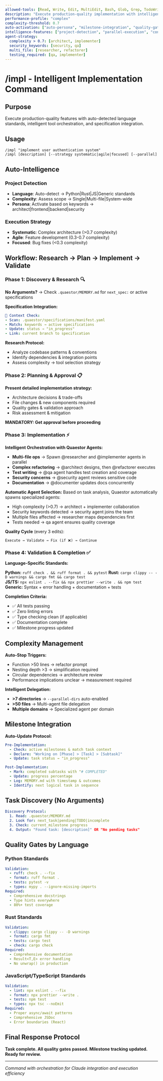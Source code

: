 ```yaml
---
allowed-tools: [Read, Write, Edit, MultiEdit, Bash, Glob, Grep, TodoWrite, Task]
description: "Execute production-quality implementation with intelligent orchestration"
performance-profile: "complex"
complexity-threshold: 0.7
auto-activation: ["auto-persona", "milestone-integration", "quality-gates"]
intelligence-features: ["project-detection", "parallel-execution", "context-awareness"]
agent-strategy:
  complexity > 0.7: [architect, implementer]
  security_keywords: [security, qa]
  multi_file: [researcher, refactorer]
  testing_required: [qa, implementer]
---
```


# /impl - Intelligent Implementation Command

## Purpose
Execute production-quality features with auto-detected language standards, intelligent tool orchestration, and specification integration.

## Usage
```
/impl "implement user authentication system"
/impl [description] [--strategy systematic|agile|focused] [--parallel]
```

## Auto-Intelligence

### Project Detection
- **Language**: Auto-detect → Python|Rust|JS|Generic standards
- **Complexity**: Assess scope → Single|Multi-file|System-wide
- **Persona**: Activate based on keywords → architect|frontend|backend|security

### Execution Strategy
- **Systematic**: Complex architecture (>0.7 complexity)
- **Agile**: Feature development (0.3-0.7 complexity)  
- **Focused**: Bug fixes (<0.3 complexity)

## Workflow: Research → Plan → Implement → Validate

### Phase 1: Discovery & Research 🔍
**No Arguments?** → Check `.quaestor/MEMORY.md` for `next_spec:` or active specifications

**Specification Integration:**
```yaml
🎯 Context Check:
- Scan: .quaestor/specifications/manifest.yaml
- Match: keywords → active specifications
- Update: status → "in_progress"
- Link: current branch to specification
```

**Research Protocol:**
- Analyze codebase patterns & conventions
- Identify dependencies & integration points
- Assess complexity → tool selection strategy

### Phase 2: Planning & Approval 📋
**Present detailed implementation strategy:**
- Architecture decisions & trade-offs
- File changes & new components required
- Quality gates & validation approach
- Risk assessment & mitigation

**MANDATORY: Get approval before proceeding**

### Phase 3: Implementation ⚡
**Intelligent Orchestration with Quaestor Agents:**
- **Multi-file ops** → Spawn @researcher and @implementer agents in parallel
- **Complex refactoring** → @architect designs, then @refactorer executes
- **Test writing** → @qa agent handles test creation and coverage
- **Security concerns** → @security agent reviews sensitive code
- **Documentation** → @documenter updates docs concurrently

**Automatic Agent Selection:**
Based on task analysis, Quaestor automatically spawns specialized agents:
- High complexity (>0.7) → architect + implementer collaboration
- Security keywords detected → security agent joins the team
- Multiple files affected → researcher maps dependencies first
- Tests needed → qa agent ensures quality coverage

**Quality Cycle** (every 3 edits):
```
Execute → Validate → Fix (if ❌) → Continue
```

### Phase 4: Validation & Completion ✅
**Language-Specific Standards:**

**Python:** `ruff check . && ruff format . && pytest`
**Rust:** `cargo clippy -- -D warnings && cargo fmt && cargo test`  
**JS/TS:** `npx eslint . --fix && npx prettier --write . && npm test`
**Generic:** Syntax + error handling + documentation + tests

**Completion Criteria:**
- ✅ All tests passing
- ✅ Zero linting errors  
- ✅ Type checking clean (if applicable)
- ✅ Documentation complete
- ✅ Milestone progress updated

## Complexity Management

**Auto-Stop Triggers:**
- Function >50 lines → refactor prompt
- Nesting depth >3 → simplification required
- Circular dependencies → architecture review
- Performance implications unclear → measurement required

**Intelligent Delegation:**
- **>7 directories** → `--parallel-dirs` auto-enabled
- **>50 files** → Multi-agent file delegation
- **Multiple domains** → Specialized agent per domain

## Milestone Integration

**Auto-Update Protocol:**
```yaml
Pre-Implementation:
  - Check: active milestones & match task context
  - Declare: "Working on [Phase] > [Task] > [Subtask]"
  - Update: task status → "in_progress"

Post-Implementation:
  - Mark: completed subtasks with "# COMPLETED"
  - Update: progress percentage
  - Log: MEMORY.md with timestamp & outcomes
  - Identify: next logical task in sequence
```

## Task Discovery (No Arguments)
```yaml
Discovery Protocol:
  1. Read: .quaestor/MEMORY.md
  2. Look for: next_task|pending|TODO|incomplete
  3. Check: current_milestone progress
  4. Output: "Found task: [description]" OR "No pending tasks"
```

## Quality Gates by Language

### Python Standards
```yaml
Validation:
  - ruff: check . --fix
  - format: ruff format .
  - tests: pytest -v
  - types: mypy . --ignore-missing-imports
Required:
  - Comprehensive docstrings
  - Type hints everywhere  
  - 80%+ test coverage
```

### Rust Standards  
```yaml
Validation:
  - clippy: cargo clippy -- -D warnings
  - format: cargo fmt
  - tests: cargo test
  - check: cargo check
Required:
  - Comprehensive documentation
  - Result<T,E> error handling
  - No unwrap() in production
```

### JavaScript/TypeScript Standards
```yaml
Validation:
  - lint: npx eslint . --fix
  - format: npx prettier --write .
  - tests: npm test
  - types: npx tsc --noEmit
Required:
  - Proper async/await patterns
  - Comprehensive JSDoc
  - Error boundaries (React)
```

## Final Response Protocol
**Task complete. All quality gates passed. Milestone tracking updated. Ready for review.**

---
*Command with orchestration for Claude integration and execution efficiency*